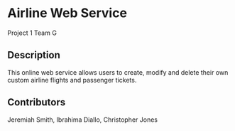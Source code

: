 # Airline Web Service 
Project 1 Team G

## Description
This online web service allows users to create, modify and delete their own custom airline flights and passenger tickets.

## Contributors
Jeremiah Smith, Ibrahima Diallo, Christopher Jones
